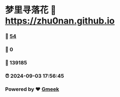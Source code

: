 # 梦里寻落花 :link: https://zhu0nan.github.io 
### :page_facing_up: [54](https://zhu0nan.github.io/tag.html) 
### :speech_balloon: 0 
### :hibiscus: 139185 
### :alarm_clock: 2024-09-03 17:56:45 
### Powered by :heart: [Gmeek](https://github.com/Meekdai/Gmeek)
